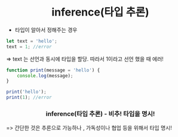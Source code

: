 <h1 align="center">
inference(타입 추론)</h1>

- 타입이 알아서 정해주는 경우

```ts
let text = 'hello';
text = 1; //error
```

=> text 는 선언과 동시에 타입을 할당. 따라서 1이라고 선언 했을 때 에러!

```ts
function print(message = 'hello') {
	console.log(message);
}

print('hello');
print(1); //error
```

<h3 align="center">
inference(타입 추론) - 비추! 타입을 명시!</h3>

=> 간단한 것은 추론으로 가능하나 , 가독성이나 협업 등을 위해서 타입 명시!
